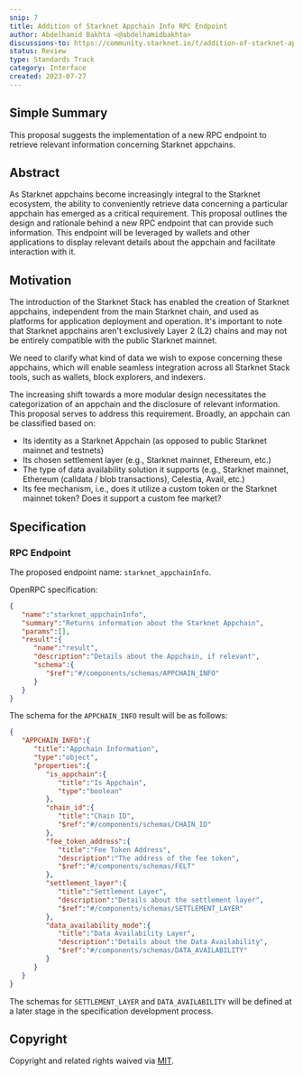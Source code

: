 ```yaml
---
snip: 7
title: Addition of Starknet Appchain Info RPC Endpoint
author: Abdelhamid Bakhta <@abdelhamidbakhta>
discussions-to: https://community.starknet.io/t/addition-of-starknet-appchain-info-rpc-endpoint/97884
status: Review
type: Standards Track
category: Interface
created: 2023-07-27
---
```


## Simple Summary

This proposal suggests the implementation of a new RPC endpoint to retrieve relevant information concerning Starknet appchains.

## Abstract

As Starknet appchains become increasingly integral to the Starknet ecosystem, the ability to conveniently retrieve data concerning a particular appchain has emerged as a critical requirement. This proposal outlines the design and rationale behind a new RPC endpoint that can provide such information. This endpoint will be leveraged by wallets and other applications to display relevant details about the appchain and facilitate interaction with it.

## Motivation

The introduction of the Starknet Stack has enabled the creation of Starknet appchains, independent from the main Starknet chain, and used as platforms for application deployment and operation. It's important to note that Starknet appchains aren't exclusively Layer 2 (L2) chains and may not be entirely compatible with the public Starknet mainnet.

We need to clarify what kind of data we wish to expose concerning these appchains, which will enable seamless integration across all Starknet Stack tools, such as wallets, block explorers, and indexers.

The increasing shift towards a more modular design necessitates the categorization of an appchain and the disclosure of relevant information. This proposal serves to address this requirement. Broadly, an appchain can be classified based on:

- Its identity as a Starknet Appchain (as opposed to public Starknet mainnet and testnets)
- Its chosen settlement layer (e.g., Starknet mainnet, Ethereum, etc.)
- The type of data availability solution it supports (e.g., Starknet mainnet, Ethereum (calldata / blob transactions), Celestia, Avail, etc.)
- Its fee mechanism, i.e., does it utilize a custom token or the Starknet mainnet token? Does it support a custom fee market?

## Specification

### RPC Endpoint

The proposed endpoint name: `starknet_appchainInfo`.

OpenRPC specification:

```json
{
   "name":"starknet_appchainInfo",
   "summary":"Returns information about the Starknet Appchain",
   "params":[],
   "result":{
      "name":"result",
      "description":"Details about the Appchain, if relevant",
      "schema":{
         "$ref":"#/components/schemas/APPCHAIN_INFO"
      }
   }
}
```

The schema for the `APPCHAIN_INFO` result will be as follows:

```json
{
   "APPCHAIN_INFO":{
      "title":"Appchain Information",
      "type":"object",
      "properties":{
         "is_appchain":{
            "title":"Is Appchain",
            "type":"boolean"
         },
         "chain_id":{
            "title":"Chain ID",
            "$ref":"#/components/schemas/CHAIN_ID"
         },
         "fee_token_address":{
            "title":"Fee Token Address",
            "description":"The address of the fee token",
            "$ref":"#/components/schemas/FELT"
         },
         "settlement_layer":{
            "title":"Settlement Layer",
            "description":"Details about the settlement layer",
            "$ref":"#/components/schemas/SETTLEMENT_LAYER"
         },
         "data_availability_mode":{
            "title":"Data Availability Layer",
            "description":"Details about the Data Availability",
            "$ref":"#/components/schemas/DATA_AVAILABILITY"
         }
      }
   }
}
```

The schemas for `SETTLEMENT_LAYER` and `DATA_AVAILABILITY` will be defined at a later stage in the specification development process.

## Copyright

Copyright and related rights waived via [MIT](../LICENSE).

